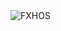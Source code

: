 <div align="justify">
<picture>
    <source media="(prefers-color-scheme: dark)" srcset="https://i.ibb.co/1tVVNYw4/output-gif.gif">
    <source media="(prefers-color-scheme: light)" srcset="https://i.ibb.co/1tVVNYw4/output-gif.gif">
    <img alt="FXHOS" src="https://i.ibb.co/1tVVNYw4/output-gif.gif">
</picture>
</div>